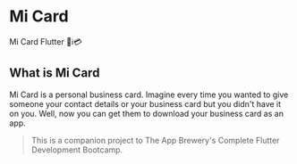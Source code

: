 # Mi Card
Mi Card Flutter 📱ℹ💳

## What is Mi Card
Mi Card is a personal business card. Imagine every time you wanted to give someone your contact details or your business card but you didn't have it on you. Well, now you can get them to download your business card as an app.

>This is a companion project to The App Brewery's Complete Flutter Development Bootcamp.

